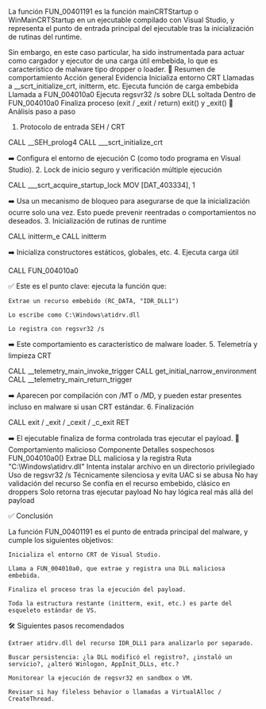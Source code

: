 La función FUN_00401191 es la función mainCRTStartup o WinMainCRTStartup en un ejecutable compilado con Visual Studio, y representa el punto de entrada principal del ejecutable tras la inicialización de rutinas del runtime.

Sin embargo, en este caso particular, ha sido instrumentada para actuar como cargador y ejecutor de una carga útil embebida, lo que es característico de malware tipo dropper o loader.
🧠 Resumen de comportamiento
Acción general	Evidencia
Inicializa entorno CRT	Llamadas a __scrt_initialize_crt, initterm, etc.
Ejecuta función de carga embebida	Llamada a FUN_004010a0
Ejecuta regsvr32 /s sobre DLL soltada	Dentro de FUN_004010a0
Finaliza proceso (exit / _exit / return)	exit() y _exit()
🔎 Análisis paso a paso
1. Protocolo de entrada SEH / CRT

CALL __SEH_prolog4
CALL ___scrt_initialize_crt

➡️ Configura el entorno de ejecución C (como todo programa en Visual Studio).
2. Lock de inicio seguro y verificación múltiple ejecución

CALL ___scrt_acquire_startup_lock
MOV [DAT_403334], 1

➡️ Usa un mecanismo de bloqueo para asegurarse de que la inicialización ocurre solo una vez. Esto puede prevenir reentradas o comportamientos no deseados.
3. Inicialización de rutinas de runtime

CALL initterm_e
CALL initterm

➡️ Inicializa constructores estáticos, globales, etc.
4. Ejecuta carga útil

CALL FUN_004010a0

✅ Este es el punto clave: ejecuta la función que:

    Extrae un recurso embebido (RC_DATA, "IDR_DLL1")

    Lo escribe como C:\Windows\atidrv.dll

    Lo registra con regsvr32 /s

➡️ Este comportamiento es característico de malware loader.
5. Telemetría y limpieza CRT

CALL __telemetry_main_invoke_trigger
CALL get_initial_narrow_environment
CALL __telemetry_main_return_trigger

➡️ Aparecen por compilación con /MT o /MD, y pueden estar presentes incluso en malware si usan CRT estándar.
6. Finalización

CALL exit / _exit / _cexit / _c_exit
RET

➡️ El ejecutable finaliza de forma controlada tras ejecutar el payload.
🧩 Comportamiento malicioso
Componente	Detalles sospechosos
FUN_004010a0()	Extrae DLL maliciosa y la registra
Ruta "C:\\Windows\\atidrv.dll"	Intenta instalar archivo en un directorio privilegiado
Uso de regsvr32 /s	Técnicamente silenciosa y evita UAC si se abusa
No hay validación del recurso	Se confía en el recurso embebido, clásico en droppers
Solo retorna tras ejecutar payload	No hay lógica real más allá del payload

✅ Conclusión

La función FUN_00401191 es el punto de entrada principal del malware, y cumple los siguientes objetivos:

    Inicializa el entorno CRT de Visual Studio.

    Llama a FUN_004010a0, que extrae y registra una DLL maliciosa embebida.

    Finaliza el proceso tras la ejecución del payload.

    Toda la estructura restante (initterm, exit, etc.) es parte del esqueleto estándar de VS.

🛠️ Siguientes pasos recomendados

    Extraer atidrv.dll del recurso IDR_DLL1 para analizarlo por separado.

    Buscar persistencia: ¿la DLL modificó el registro?, ¿instaló un servicio?, ¿alteró Winlogon, AppInit_DLLs, etc.?

    Monitorear la ejecución de regsvr32 en sandbox o VM.

    Revisar si hay fileless behavior o llamadas a VirtualAlloc / CreateThread.
    
